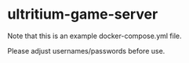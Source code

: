 # ultritium-game-server
Note that this is an example docker-compose.yml file.

Please adjust usernames/passwords before use.
